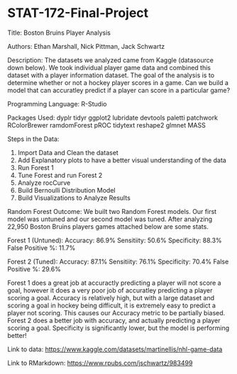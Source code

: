 # STAT-172-Final-Project

Title: Boston Bruins Player Analysis

Authors: Ethan Marshall, Nick Pittman, Jack Schwartz

Description: The datasets we analyzed came from Kaggle (datasource down below). We took individual player game data and combined this dataset with a player information dataset. The goal of the analysis is to determine whether or not a hockey player scores in a game. Can we build a model that can accuratley predict if a player can score in a particular game?

Programming Language: R-Studio

Packages Used:
dyplr
tidyr
ggplot2
lubridate
devtools
paletti
patchwork
RColorBrewer
ramdomForest
pROC
tidytext
reshape2
glmnet
MASS

Steps in the Data:
1) Import Data and Clean the dataset
2) Add Explanatory plots to have a better visual understanding of the data
3) Run Forest 1
4) Tune Forest and run Forest 2
5) Analyze rocCurve
6) Build Bernoulli Distribution Model
7) Build Visualizations to Analyze Results

Random Forest Outcome:
We built two Random Forest models. Our first model was untuned and our second model was tuned. After analyzing 22,950 Boston Bruins players games attached below are some stats.

Forest 1 (Untuned):
Accuracy: 86.9%
Sensitiity: 50.6%
Specificity: 88.3%
False Positive %: 11.7%

Forest 2 (Tuned):
Accuracy: 87.1%
Sensitiity: 76.1%
Specificity: 70.4%
False Positive %: 29.6%  

Forest 1 does a great job at accuractly predicting a player will not score a goal, however it does a very poor job of accuratley predicting a player scoring a goal. Accuracy is relatively high, but with a large dataset and scoring a goal in hockey being difficult, it is extremely easy to predict a player not scoring. This causes our Accuracy metric to be partially biased. Forest 2 does a better job with accuracy, and actually predicting a player scoring a goal. Specificity is significantly lower, but the model is performing better!


Link to data: https://www.kaggle.com/datasets/martinellis/nhl-game-data

Link to RMarkdown: https://www.rpubs.com/jschwartz/983499

